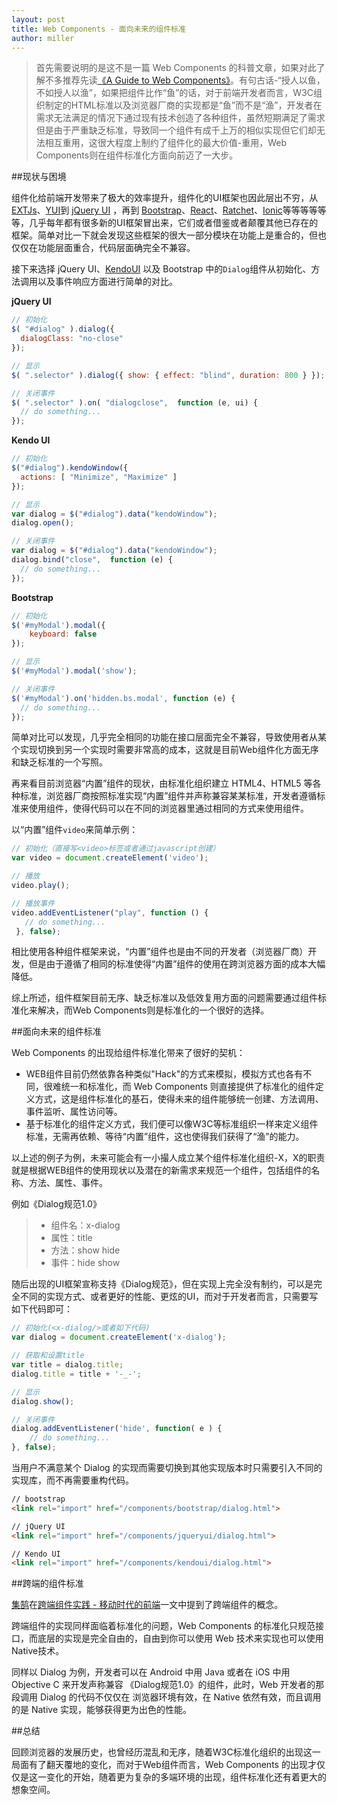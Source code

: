 ```yaml
---
layout: post
title: Web Components - 面向未来的组件标准
author: miller
---
```


> 首先需要说明的是这不是一篇 Web Components 的科普文章，如果对此了解不多推荐先读[《A Guide to Web Components》](http://css-tricks.com/modular-future-web-components/)。有句古话-“授人以鱼，不如授人以渔”，如果把组件比作“鱼”的话，对于前端开发者而言，W3C组织制定的HTML标准以及浏览器厂商的实现都是“鱼”而不是“渔”，开发者在需求无法满足的情况下通过现有技术创造了各种组件，虽然短期满足了需求但是由于严重缺乏标准，导致同一个组件有成千上万的相似实现但它们却无法相互重用，这很大程度上制约了组件化的最大价值-重用，Web Components则在组件标准化方面向前迈了一大步。

##现状与困境

组件化给前端开发带来了极大的效率提升，组件化的UI框架也因此层出不穷，从[EXTJs](http://extjs.com)、[YUI](https://yuilibrary.com/)到 [jQuery UI](http://jqueryui.com/) ，再到 [Bootstrap](http://getbootstrap.com/)、[React](http://facebook.github.io/react/)、[Ratchet](http://goratchet.com)、[Ionic](ionicframework.com)等等等等等等，几乎每年都有很多新的UI框架冒出来，它们或者借鉴或者颠覆其他已存在的框架。简单对比一下就会发现这些框架的很大一部分模块在功能上是重合的，但也仅仅在功能层面重合，代码层面确完全不兼容。

接下来选择 jQuery UI、[KendoUI](http://kendoui.com) 以及 Bootstrap 中的`Dialog`组件从初始化、方法调用以及事件响应方面进行简单的对比。

**jQuery UI**

```javascript
// 初始化
$( "#dialog" ).dialog({
  dialogClass: "no-close"
});

// 显示
$( ".selector" ).dialog({ show: { effect: "blind", duration: 800 } });

// 关闭事件
$( ".selector" ).on( "dialogclose",  function (e, ui) {
  // do something...
});
```

**Kendo UI**

```javascript
// 初始化
$("#dialog").kendoWindow({
  actions: [ "Minimize", "Maximize" ]
});

// 显示
var dialog = $("#dialog").data("kendoWindow");
dialog.open();

// 关闭事件
var dialog = $("#dialog").data("kendoWindow");
dialog.bind("close",  function (e) {
  // do something...
});
```

**Bootstrap**

```javascript
// 初始化
$('#myModal').modal({
    keyboard: false
});

// 显示
$('#myModal').modal('show');

// 关闭事件
$('#myModal').on('hidden.bs.modal', function (e) {
  // do something...
});
```

简单对比可以发现，几乎完全相同的功能在接口层面完全不兼容，导致使用者从某个实现切换到另一个实现时需要非常高的成本，这就是目前Web组件化方面无序和缺乏标准的一个写照。

再来看目前浏览器“内置”组件的现状，由标准化组织建立 HTML4、HTML5 等各种标准，浏览器厂商按照标准实现“内置”组件并声称兼容某某标准，开发者遵循标准来使用组件，使得代码可以在不同的浏览器里通过相同的方式来使用组件。

以“内置”组件`video`来简单示例：

```javascript
// 初始化（直接写<video>标签或者通过javascript创建）
var video = document.createElement('video');

// 播放
video.play();

// 播放事件
video.addEventListener("play", function () {
   // do something...
 }, false);

```
相比使用各种组件框架来说，“内置”组件也是由不同的开发者（浏览器厂商）开发，但是由于遵循了相同的标准使得“内置”组件的使用在跨浏览器方面的成本大幅降低。

综上所述，组件框架目前无序、缺乏标准以及低效复用方面的问题需要通过组件标准化来解决，而Web Components则是标准化的一个很好的选择。

##面向未来的组件标准

Web Components 的出现给组件标准化带来了很好的契机：

* WEB组件目前仍然依靠各种类似"Hack"的方式来模拟，模拟方式也各有不同，很难统一和标准化，而 Web Components 则直接提供了标准化的组件定义方式，这是组件标准化的基石，使得未来的组件能够统一创建、方法调用、事件监听、属性访问等。
* 基于标准化的组件定义方式，我们便可以像W3C等标准组织一样来定义组件标准，无需再依赖、等待“内置”组件，这也使得我们获得了“渔”的能力。

以上述的例子为例，未来可能会有一小撮人成立某个组件标准化组织-X，X的职责就是根据WEB组件的使用现状以及潜在的新需求来规范一个组件，包括组件的名称、方法、属性、事件。

例如《Dialog规范1.0》

> * 组件名：x-dialog
> * 属性：title 
> * 方法：show hide
> * 事件：hide show

随后出现的UI框架宣称支持《Dialog规范》，但在实现上完全没有制约，可以是完全不同的实现方式、或者更好的性能、更炫的UI，而对于开发者而言，只需要写如下代码即可：

```javascript
// 初始化(<x-dialog/>或者如下代码)
var dialog = document.createElement('x-dialog');

// 获取和设置title
var title = dialog.title;
dialog.title = title + '-_-';

// 显示
dialog.show();

// 关闭事件
dialog.addEventListener('hide', function( e ) {
    // do something...
}, false);

```

当用户不满意某个 Dialog 的实现而需要切换到其他实现版本时只需要引入不同的实现库，而不再需要重构代码。

```html
// bootstrap
<link rel="import" href="/components/bootstrap/dialog.html">

// jQuery UI
<link rel="import" href="/components/jqueryui/dialog.html">

// Kendo UI
<link rel="import" href="/components/kendoui/dialog.html">
```

##跨端的组件标准

[集鹄](http://weibo.com/zswang)在[跨端组件实践 - 移动时代的前端](http://fex.baidu.com/blog/2014/05/light-component/)一文中提到了跨端组件的概念。

跨端组件的实现同样面临着标准化的问题，Web Components 的标准化只规范接口，而底层的实现是完全自由的，自由到你可以使用 Web 技术来实现也可以使用 Native技术。

同样以 Dialog 为例，开发者可以在 Android 中用 Java 或者在 iOS 中用 Objective C 来开发声称兼容 《Dialog规范1.0》的组件，此时，Web 开发者的那段调用 Dialog 的代码不仅仅在 浏览器环境有效，在 Native 依然有效，而且调用的是 Native 实现，能够获得更为出色的性能。


##总结

回顾浏览器的发展历史，也曾经历混乱和无序，随着W3C标准化组织的出现这一局面有了翻天覆地的变化，而对于Web组件而言，Web Components 的出现才仅仅是这一变化的开始，随着更为复杂的多端环境的出现，组件标准化还有着更大的想象空间。
